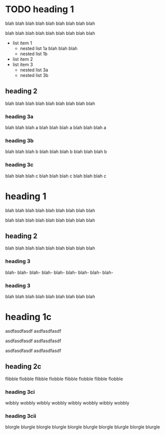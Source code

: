 # TODO heading 1
blah blah blah
blah blah blah
blah blah blah

blah blah blah
blah blah blah
blah blah blah

- list item 1
  - nested list 1a
    blah blah blah
  - nested list 1b
- list item 2
- list item 3
  - nested list 3a
  - nested list 3b

## heading 2
blah blah blah
blah blah blah
blah blah blah

### heading 3a
blah blah blah a
blah blah blah a
blah blah blah a

### heading 3b
blah blah blah b
blah blah blah b
blah blah blah b

### heading 3c
blah blah blah c
blah blah blah c
blah blah blah c

heading 1
=========
blah blah blah
blah blah blah
blah blah blah

blah blah blah
blah blah blah
blah blah blah

heading 2
---------

blah blah blah
blah blah blah
blah blah blah

### heading 3
blah- blah- blah-
blah- blah- blah-
blah- blah- blah-

### heading 3
blah blah blah
blah blah blah
blah blah blah

heading 1c
==========

asdfasdfasdf
asdfasdfasdf

asdfasdfasdf
asdfasdfasdf

asdfasdfasdf
asdfasdfasdf

heading 2c
----------

flibble flobble
flibble flobble
flibble flobble
flibble flobble

### heading 3ci

wibbly wobbly
wibbly wobbly
wibbly wobbly
wibbly wobbly

### heading 3cii

blorgle blurgle
blorgle blurgle
blorgle blurgle
blorgle blurgle
blorgle blurgle

